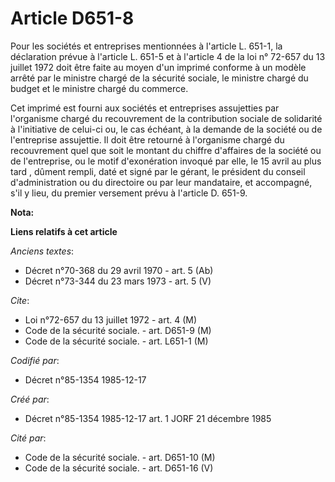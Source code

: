 # Article D651-8

Pour les sociétés et entreprises mentionnées à l'article L. 651-1, la déclaration prévue à l'article L. 651-5 et à l'article
4 de la loi n° 72-657 du 13 juillet 1972 doit être faite au moyen d'un imprimé conforme à un modèle arrêté par le ministre
chargé de la sécurité sociale, le ministre chargé du budget et le ministre chargé du commerce. 

Cet imprimé est fourni aux sociétés et entreprises assujetties par l'organisme chargé du recouvrement de la contribution
sociale de solidarité à l'initiative de celui-ci ou, le cas échéant, à la demande de la société ou de l'entreprise
assujettie. Il doit être retourné à l'organisme chargé du recouvrement quel que soit le montant du chiffre d'affaires de la
société ou de l'entreprise, ou le motif d'exonération invoqué par elle, le 15 avril au plus tard    , dûment rempli, daté et
signé par le gérant, le président du conseil d'administration ou du directoire ou par leur mandataire, et accompagné, s'il y
lieu, du premier versement prévu à l'article D. 651-9.

**Nota:**



**Liens relatifs à cet article**

_Anciens textes_:

  - Décret n°70-368 du 29 avril 1970 - art. 5 (Ab)
  - Décret n°73-344 du 23 mars 1973 - art. 5 (V)

_Cite_:

  - Loi n°72-657 du 13 juillet 1972 - art. 4 (M)
  - Code de la sécurité sociale. - art. D651-9 (M)
  - Code de la sécurité sociale. - art. L651-1 (M)

_Codifié par_:

  - Décret n°85-1354 1985-12-17

_Créé par_:

  - Décret n°85-1354 1985-12-17 art. 1 JORF 21 décembre 1985

_Cité par_:

  - Code de la sécurité sociale. - art. D651-10 (M)
  - Code de la sécurité sociale. - art. D651-16 (V)
